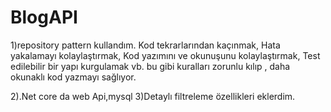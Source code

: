 # BlogAPI
1)repository pattern kullandım.
Kod tekrarlarından kaçınmak,
Hata yakalamayı kolaylaştırmak,
Kod yazımını ve okunuşunu kolaylaştırmak,
Test edilebilir bir yapı kurgulamak
vb. bu gibi kuralları zorunlu kılıp , daha okunaklı kod yazmayı sağlıyor.

2).Net core da web Api,mysql
3)Detaylı filtreleme özellikleri eklerdim.
